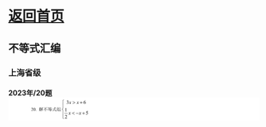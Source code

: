 # [返回首页](../../../README.md)

## 不等式汇编
### 上海省级
#### 2023年/20题 ![](../../../DOCS/中考/数学/上海省级/2023年/20题/question.png) 
 

